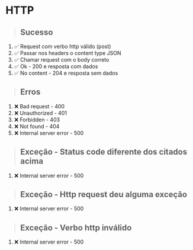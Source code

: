 # HTTP

> ## Sucesso
1. ✅ Request com verbo http válido (post)
2. ✅ Passar nos headers o content type JSON
3. ✅ Chamar request com o body correto
4. ✅ Ok - 200 e resposta com dados
5. ✅ No content - 204 e resposta sem dados

> ## Erros
1. ❌ Bad request - 400
2. ❌ Unauthorized - 401
3. ❌ Forbidden - 403
4. ❌ Not found - 404
5. ❌ Internal server error - 500

> ## Exceção - Status code diferente dos citados acima
1. ❌ Internal server error - 500

> ## Exceção - Http request deu alguma exceção
1. ❌ Internal server error - 500

> ## Exceção - Verbo http inválido
1. ❌ Internal server error - 500
